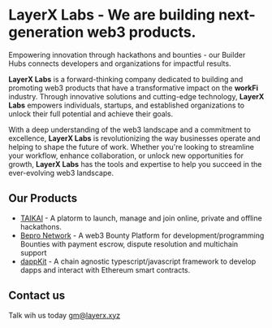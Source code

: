 # LayerX Labs - We are building next-generation web3 products.

Empowering innovation through hackathons and bounties - our Builder Hubs connects developers and organizations for impactful results.

**LayerX Labs**  is a forward-thinking company dedicated to building and promoting web3 products that have a transformative impact on the **workFi** industry. Through innovative solutions and cutting-edge technology, **LayerX Labs** empowers individuals, startups, and established organizations to unlock their full potential and achieve their goals. 

With a deep understanding of the web3 landscape and a commitment to excellence, **LayerX Labs** is revolutionizing the way businesses operate and helping to shape the future of work. Whether you're looking to streamline your workflow, enhance collaboration, or unlock new opportunities for growth, **LayerX Labs** has the tools and expertise to help you succeed in the ever-evolving web3 landscape.

## Our Products 

* [TAIKAI](https://taikai.network) - A platorm to launch, manage and join online, private and offline hackathons.
* [Bepro Network](https://bepro.network) - A web3 Bounty Platform for development/programming Bounties with payment escrow, dispute resolution and multichain support
* [dappKit](https://dappkit.dev) - A chain agnostic typescript/javascript framework to develop dapps and interact with Ethereum smart contracts.

## Contact us 

Talk wih us today <gm@layerx.xyz> 

